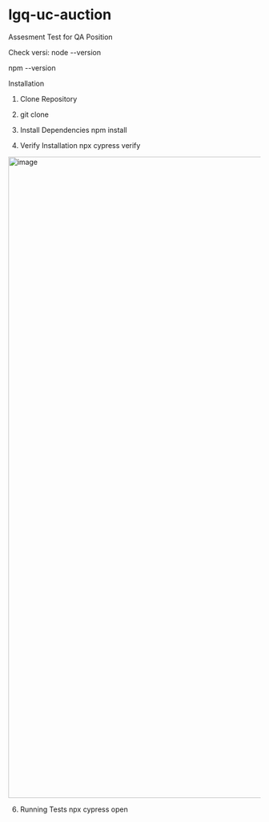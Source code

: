 # lgq-uc-auction
Assesment Test for QA Position

Check versi:
node --version

npm --version


Installation
1. Clone Repository
   
3. git clone <repository-url>

4. Install Dependencies
   npm install
   
5. Verify Installation
   npx cypress verify

   
<img width="1464" height="1282" alt="image" src="https://github.com/user-attachments/assets/ce65dfb6-9081-4146-8cd5-c20a9c352f9a" />



6. Running Tests
   npx cypress open
